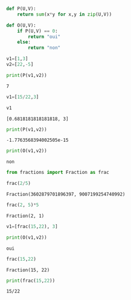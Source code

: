 ```python
def P(U,V):
    return sum(x*y for x,y in zip(U,V))
```


```python
def O(U,V):
    if P(U,V) == 0:
        return "oui"
    else:
        return "non"
```


```python
v1=[1,3]
v2=[22,-5]
```


```python
print(P(v1,v2))
```

    7



```python
v1=[15/22,3]
```


```python
v1
```




    [0.6818181818181818, 3]




```python
print(P(v1,v2))
```

    -1.7763568394002505e-15



```python
print(O(v1,v2))
```

    non



```python
from fractions import Fraction as frac
```


```python
frac(2/5)
```




    Fraction(3602879701896397, 9007199254740992)




```python
frac(2, 5)*5
```




    Fraction(2, 1)




```python
v1=[frac(15,22), 3]
```


```python
print(O(v1,v2))
```

    oui



```python
frac(15,22)
```




    Fraction(15, 22)




```python
print(frac(15,22))
```

    15/22



```python

```
